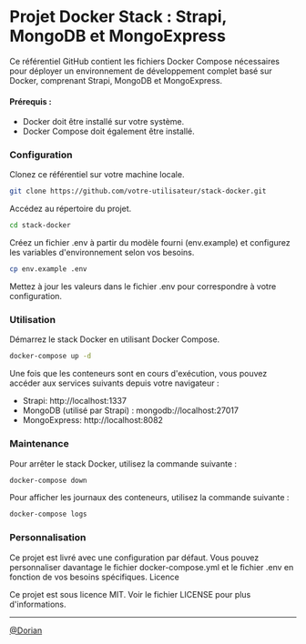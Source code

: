 # Projet Docker Stack : Strapi, MongoDB et MongoExpress

Ce référentiel GitHub contient les fichiers Docker Compose nécessaires pour déployer un environnement de développement complet basé sur Docker, comprenant Strapi, MongoDB et MongoExpress.

#### Prérequis :

- Docker doit être installé sur votre système.
- Docker Compose doit également être installé.

### Configuration

Clonez ce référentiel sur votre machine locale.

```bash
git clone https://github.com/votre-utilisateur/stack-docker.git
```

Accédez au répertoire du projet.

```bash
cd stack-docker
```

Créez un fichier .env à partir du modèle fourni (env.example) et configurez les variables d'environnement selon vos besoins.

```bash
cp env.example .env
```

Mettez à jour les valeurs dans le fichier .env pour correspondre à votre configuration.

### Utilisation

Démarrez le stack Docker en utilisant Docker Compose.

```bash
docker-compose up -d
```

Une fois que les conteneurs sont en cours d'exécution, vous pouvez accéder aux services suivants depuis votre navigateur :
- Strapi: http://localhost:1337
- MongoDB (utilisé par Strapi) : mongodb://localhost:27017
- MongoExpress: http://localhost:8082

### Maintenance

Pour arrêter le stack Docker, utilisez la commande suivante :

```bash
docker-compose down
```

Pour afficher les journaux des conteneurs, utilisez la commande suivante :


```bash
docker-compose logs
```
### Personnalisation

Ce projet est livré avec une configuration par défaut. Vous pouvez personnaliser davantage le fichier docker-compose.yml et le fichier .env en fonction de vos besoins spécifiques.
Licence

Ce projet est sous licence MIT. Voir le fichier LICENSE pour plus d'informations.

---
[@Dorian](https://www.github.com/winvdaking)